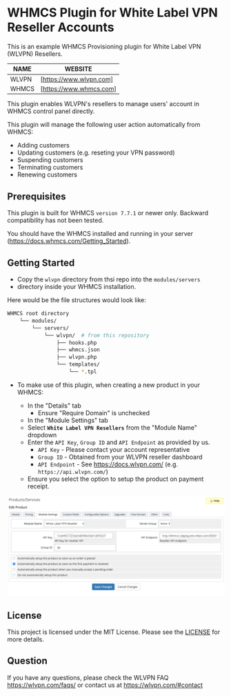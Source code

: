# WHMCS Plugin for White Label VPN Reseller Accounts

This is an example WHMCS Provisioning plugin for White Label VPN (WLVPN) Resellers.

| NAME | WEBSITE |
| ------ | ------ |
| WLVPN | [https://www.wlvpn.com] |
| WHMCS | [https://www.whmcs.com] |

This plugin enables WLVPN's resellers to manage users' account in WHMCS control
panel directly.

This plugin will manage the following user action automatically from WHMCS:

  - Adding customers
  - Updating customers (e.g. reseting your VPN password)
  - Suspending customers
  - Terminating customers
  - Renewing customers


## Prerequisites

This plugin is built for WHMCS `version 7.7.1` or newer only. Backward
compatibility has not been tested.

You should have the WHMCS installed and running in your server
(https://docs.whmcs.com/Getting_Started).


## Getting Started

* Copy the `wlvpn` directory from thsi repo into the `modules/servers`
* directory inside your WHMCS installation.

Here would be the file structures would look like:
 
```bash
WHMCS root directory
    └── modules/
        └── servers/
            └── wlvpn/  # from this repository
                ├── hooks.php
                ├── whmcs.json
                ├── wlvpn.php
                └── templates/
                    └── *.tpl
```

* To make use of this plugin, when creating a new product in your WHMCS:

  - In the "Details" tab
    - Ensure "Require Domain" is unchecked
  -  In the "Module Settings" tab
    - Select **`White Label VPN Resellers`** from the "Module Name" dropdown
    - Enter the `API Key`, `Group ID` and `API Endpoint` as provided by us.
      - `API Key` - Please contact your account representative
      - `Group ID` - Obtained from your WLVPN reseller dashboard
      - `API Endpoint` - See https://docs.wlvpn.com/ (e.g. `https://api.wlvpn.com/`)
    - Ensure you select the option to setup the product on payment receipt.

![Screenshot](Screenshot.png?raw=true "Optional Title")


## License

This project is licensed under the MIT License. Please see the
[LICENSE](LICENSE) for more details.


## Question

If you have any questions, please check the WLVPN FAQ https://wlvpn.com/faqs/ or
contact us at https://wlvpn.com/#contact
